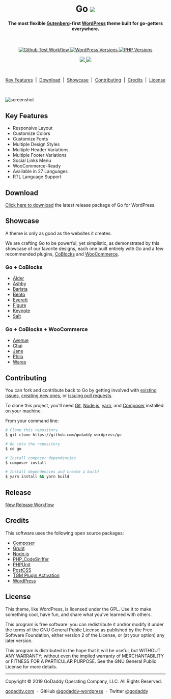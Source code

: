 <h1 align="center">Go <a href="https://github.com/godaddy-wordpress/go/releases/latest/"><img src="https://img.shields.io/static/v1?goVersion=&message=v1.8.0&label=&color=999&style=flat-square"></a></h1>

<h4 align="center">The most flexible <a href="https://github.com/wordpress/gutenberg" target="_blank">Gutenberg</a>-first <a href="https://wordpress.org" target="_blank">WordPress</a> theme built for go-getters everywhere.</h4>

<br>

<p align="center">
	<a href="https://github.com/godaddy-wordpress/go/actions/workflows/run-tests.yml" target="_blank">
		<img src="https://github.com/godaddy-wordpress/go/actions/workflows/run-tests.yml/badge.svg" alt="Github Test Workflow">
	</a>
	<a href="https://wordpress.org/" target="_blank">
		<img src="https://img.shields.io/static/v1?label=&message=5.0+-+6.1&color=blue&style=flat-square&logo=wordpress&logoColor=white" alt="WordPress Versions">
	</a>
	<a href="https://www.php.net/" target="_blank">
		<img src="https://img.shields.io/static/v1?label=&message=7.4+-+8.0&color=777bb4&style=flat-square&logo=php&logoColor=white" alt="PHP Versions">
	</a>
</p>
<p align="center">
	<a href="https://codeclimate.com/github/godaddy-wordpress/go/maintainability">
		<img src="https://api.codeclimate.com/v1/badges/f5688f0e960e67996dd6/maintainability" />
	</a>
	<a href="https://codeclimate.com/github/godaddy-wordpress/go/test_coverage">
		<img src="https://api.codeclimate.com/v1/badges/f5688f0e960e67996dd6/test_coverage" />
	</a>
</p>
<br>

<p align="center">
	<a href="#key-features">Key Features</a>
	&nbsp;|&nbsp;
	<a href="#download">Download</a>
	&nbsp;|&nbsp;
	<a href="#showcase">Showcase</a>
	&nbsp;|&nbsp;
	<a href="#contributing">Contributing</a>
	&nbsp;|&nbsp;
	<a href="#credits">Credits</a>
	&nbsp;|&nbsp;
	<a href="#license">License</a>
</p>

<br>

![screenshot](https://raw.githubusercontent.com/godaddy-wordpress/go/master/.github/showcase.gif)

## Key Features

* Responsive Layout
* Customize Colors
* Customize Fonts
* Multiple Design Styles
* Multiple Header Variations
* Multiple Footer Variations
* Social Links Menu
* WooCommerce-Ready
* Available in 27 Languages
* RTL Language Support

## Download

[Click here to download](https://github.com/godaddy-wordpress/go/releases/latest/download/go.zip) the latest release package of Go for WordPress.

## Showcase

A theme is only as good as the websites it creates.

We are crafting Go to be powerful, yet simplistic, as demonstrated by this showcase of our favorite designs, each one built entirely with Go and a few recommended plugins, [CoBlocks](https://wordpress.org/plugins/coblocks/) and [WooCommerce](https://wordpress.org/plugins/woocommerce/).

### Go + CoBlocks

* [Alder](https://wpnux.godaddy.com/v2/?template=alder)
* [Ashby](https://wpnux.godaddy.com/v2/?template=ashby)
* [Barista](https://wpnux.godaddy.com/v2/?template=barista)
* [Bento](https://wpnux.godaddy.com/v2/?template=bento)
* [Everett](https://wpnux.godaddy.com/v2/?template=everett)
* [Figure](https://wpnux.godaddy.com/v2/?template=figure)
* [Keynote](https://wpnux.godaddy.com/v2/?template=keynote)
* [Salt](https://wpnux.godaddy.com/v2/?template=salt)

### Go + CoBlocks + WooCommerce

* [Avenue](https://wpnux.godaddy.com/v2/?template=avenue)
* [Chai](https://wpnux.godaddy.com/v2/?template=chai)
* [Jane](https://wpnux.godaddy.com/v2/?template=jane)
* [Philo](https://wpnux.godaddy.com/v2/?template=philo)
* [Wares](https://wpnux.godaddy.com/v2/?template=wares)

## Contributing

You can fork and contribute back to Go by getting involved with [existing issues](https://github.com/godaddy-wordpress/go/issues), [creating new ones](https://github.com/godaddy-wordpress/go/issues/new/choose), or [issuing pull requests](https://github.com/godaddy-wordpress/go/compare).

To clone this project, you'll need [Git](https://git-scm.com), [Node.js](https://nodejs.org/en/download/), [yarn](https://yarnpkg.com/), and [Composer](https://getcomposer.org) installed on your machine.

From your command line:

```bash
# Clone this repository
$ git clone https://github.com/godaddy-wordpress/go

# Go into the repository
$ cd go

# Install composer dependencies
$ composer install

# Install dependencies and create a build
$ yarn install && yarn build
```

## Release
[New Release Workflow](.github/RELEASE.md)

## Credits

This software uses the following open source packages:

- [Composer](https://getcomposer.org/)
- [Grunt](https://gruntjs.com/)
- [Node.js](https://nodejs.org/)
- [PHP_CodeSniffer](https://github.com/squizlabs/PHP_CodeSniffer)
- [PHPUnit](https://phpunit.de/)
- [PostCSS](https://postcss.org/)
- [TGM Plugin Activation](http://tgmpluginactivation.com/)
- [WordPress](https://wordpress.org/)

## License

This theme, like WordPress, is licensed under the GPL. Use it to make something cool, have fun, and share what you've learned with others.

This program is free software: you can redistribute it and/or modify it under the terms of the GNU General Public License as published by the Free Software Foundation, either version 2 of the License, or (at your option) any later version.

This program is distributed in the hope that it will be useful, but WITHOUT ANY WARRANTY; without even the implied warranty of MERCHANTABILITY or FITNESS FOR A PARTICULAR PURPOSE. See the GNU General Public License for more details.

---

Copyright © 2019 GoDaddy Operating Company, LLC. All Rights Reserved.

[godaddy.com](https://www.godaddy.com) &nbsp;&middot;&nbsp;
GitHub [@godaddy-wordpress](https://github.com/godaddy-wordpress) &nbsp;&middot;&nbsp;
Twitter [@godaddy](https://twitter.com/godaddy)
